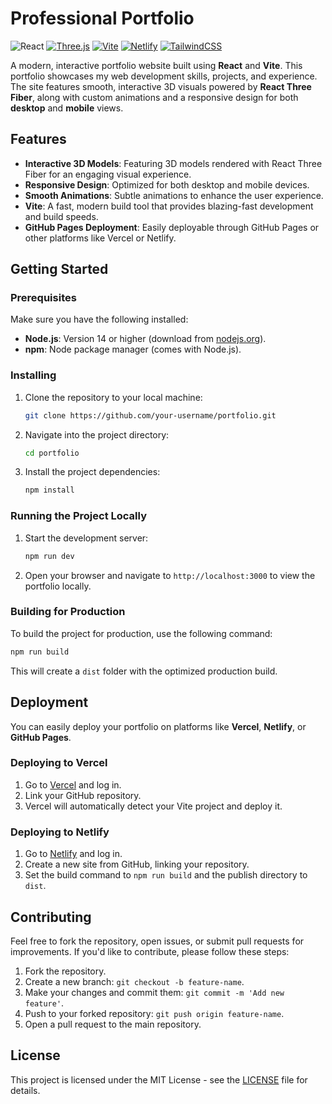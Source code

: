 # Professional Portfolio
![React](https://img.shields.io/badge/React-20232A?style=for-the-badge&logo=react&logoColor=61DAFB)
[![Three.js](https://img.shields.io/badge/Three.js-000?logo=threedotjs&logoColor=fff)](#)
[![Vite](https://img.shields.io/badge/Vite-646CFF?logo=vite&logoColor=fff)](#)
[![Netlify](https://img.shields.io/badge/Netlify-%23000000.svg?logo=netlify&logoColor=#00C7B7)](#)
[![TailwindCSS](https://img.shields.io/badge/Tailwind%20CSS-%2338B2AC.svg?logo=tailwind-css&logoColor=white)](#)

A modern, interactive portfolio website built using **React** and **Vite**. This portfolio showcases my web development skills, projects, and experience. The site features smooth, interactive 3D visuals powered by **React Three Fiber**, along with custom animations and a responsive design for both **desktop** and **mobile** views.

## Features

- **Interactive 3D Models**: Featuring 3D models rendered with React Three Fiber for an engaging visual experience.
- **Responsive Design**: Optimized for both desktop and mobile devices.
- **Smooth Animations**: Subtle animations to enhance the user experience.
- **Vite**: A fast, modern build tool that provides blazing-fast development and build speeds.
- **GitHub Pages Deployment**: Easily deployable through GitHub Pages or other platforms like Vercel or Netlify.

## Getting Started

### Prerequisites

Make sure you have the following installed:

- **Node.js**: Version 14 or higher (download from [nodejs.org](https://nodejs.org/)).
- **npm**: Node package manager (comes with Node.js).

### Installing

1. Clone the repository to your local machine:

   ```bash
   git clone https://github.com/your-username/portfolio.git
   ```

2. Navigate into the project directory:

   ```bash
   cd portfolio
   ```

3. Install the project dependencies:

   ```bash
   npm install
   ```

### Running the Project Locally

1. Start the development server:

   ```bash
   npm run dev
   ```

2. Open your browser and navigate to `http://localhost:3000` to view the portfolio locally.

### Building for Production

To build the project for production, use the following command:

```bash
npm run build
```

This will create a `dist` folder with the optimized production build.

## Deployment

You can easily deploy your portfolio on platforms like **Vercel**, **Netlify**, or **GitHub Pages**.

### Deploying to Vercel

1. Go to [Vercel](https://vercel.com/) and log in.
2. Link your GitHub repository.
3. Vercel will automatically detect your Vite project and deploy it.

### Deploying to Netlify

1. Go to [Netlify](https://www.netlify.com/) and log in.
2. Create a new site from GitHub, linking your repository.
3. Set the build command to `npm run build` and the publish directory to `dist`.

<!-- ## Technologies Used

- **React**: JavaScript library for building user interfaces.
- **Vite**: Next-generation build tool for fast web development.
- **React Three Fiber**: A React renderer for Three.js to create 3D experiences.
- **CSS**: For styling and responsive layout. -->


## Contributing

Feel free to fork the repository, open issues, or submit pull requests for improvements. If you'd like to contribute, please follow these steps:

1. Fork the repository.
2. Create a new branch: `git checkout -b feature-name`.
3. Make your changes and commit them: `git commit -m 'Add new feature'`.
4. Push to your forked repository: `git push origin feature-name`.
5. Open a pull request to the main repository.

## License

This project is licensed under the MIT License - see the [LICENSE](https://github.com/randy-kip/randy_k_portfolio/blob/main/LICENSE.md) file for details.
